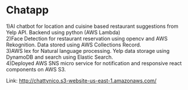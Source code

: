 # Chatapp
1)AI chatbot for location and cuisine based restaurant suggestions from Yelp API. Backend using python (AWS Lambda)<br/>
2)Face Detection for restaurant reservation using opencv and AWS Rekognition. Data stored using AWS Collections Record. <br/>
3)AWS lex for Natural language processing. Yelp data storage using DynamoDB and search using Elastic Search. <br/>
4)Deployed AWS SNS  micro service for notification and responsive react components on AWS S3. <br/>


Link:
http://chattynico.s3-website-us-east-1.amazonaws.com/
